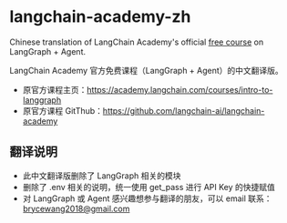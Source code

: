 # langchain-academy-zh
Chinese translation of LangChain Academy's official [free course](https://github.com/langchain-ai/langchain-academy) on LangGraph + Agent. 

LangChain Academy 官方免费课程（LangGraph + Agent）的中文翻译版。

- 原官方课程主页：https://academy.langchain.com/courses/intro-to-langgraph
- 原官方课程 GitThub：https://github.com/langchain-ai/langchain-academy

## 翻译说明
- 此中文翻译版删除了 LangGraph 相关的模块
- 删除了 .env 相关的说明，统一使用 get_pass 进行 API Key 的快捷赋值
- 对 LangGraph 或 Agent 感兴趣想参与翻译的朋友，可以 email 联系：brycewang2018@gmail.com
